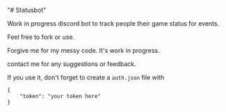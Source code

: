 "# Statusbot" 

Work in progress discord bot to track people their game status for events.

Feel free to fork or use.

Forgive me for my messy code.
It's work in progress.

contact me for any suggestions or feedback.

If you use it, don't forget to create a `auth.json` file with 
```
{
    "token": "your token here"
}
```
